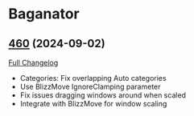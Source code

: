# Baganator

## [460](https://github.com/Baganator/Baganator/tree/460) (2024-09-02)
[Full Changelog](https://github.com/Baganator/Baganator/compare/459...460) 

- Categories: Fix overlapping Auto categories  
- Use BlizzMove IgnoreClamping parameter  
- Fix issues dragging windows around when scaled  
- Integrate with BlizzMove for window scaling  
